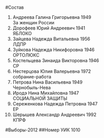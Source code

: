 #Состав
1. Андреева Галина Григорьевна 1949   
    За женщин России
2. Дорофеев Юрий Андреевич 1941   
    ЯБЛОКО
3. Зайцева Надежда Витальевна 1956   
    ЛДПР
4. Зуйкова Надежда Никифоровна 1946   
    ОРТОЛЮКС
5. Костельцева Зинаида Викторовна 1946   
    СР
6. Нестерцова Юлия Валерьевна 1972   
    собрание-работа
7. Петрова Нина Васильевна 1949   
    Чернобыль-Нева
8. Иродэ Нина Михайловна 1947   
    СОЦИАЛЬНОЙ ЗАЩИТЫ
9. Сереженкова Надежда Петровна 1947   
    ЕР
10. Шерышев Александр Андреевич 1992   
    КПРФ

#Выборы-2012
##Номер УИК
1010